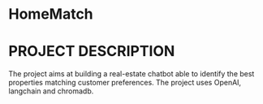 # HomeMatch

# PROJECT DESCRIPTION
The project aims at building a real-estate chatbot able to identify the best properties matching customer preferences.
The project uses OpenAI, langchain and chromadb.
